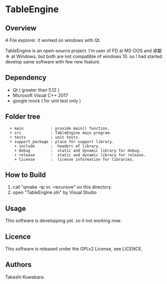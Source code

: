 # TableEngine

## Overview 

A File explorer. it worked on windows with Qt.

TableEngine is an open-source project. 
I'm user of FD at MS-DOS and 卓駆☆ at Windows. but both are not compatible of windows 10. so I had started develop same software with few new feature.

## Dependency

* Qt ( greater than 5.12 )
* Microsoft Visual C++ 2017
* google mock ( for unit test only )

## Folder tree

```
  + main            : provide main() function.
  + src             : TableEngine main program.
  + tests           : unit tests.
  + support_package : place for support library.
    + include       :  headers of library.
    + debug         :  static and dynamic library for debug.
    + release       :  static and dynamic library for release.
    + license       :  license information for libraries.
```

## How to Build

1. call "qmake -tp vc -recursive" on this directory.
1. open "TableEngine.sln" by Visual Studio

## Usage

This software is developping yet. so it not working now.

## Licence

This software is released under the GPLv2 License, see LICENCE.

## Authors

Takashi Kuwabara.